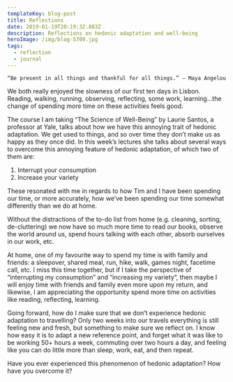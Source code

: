 ```yaml
---
templateKey: blog-post
title: Reflections
date: 2019-01-19T20:19:32.883Z
description: Reflections on hedonic adaptation and well-being
heroImage: /img/blog-5709.jpg
tags:
  - reflection
  - journal
---
```

```
“Be present in all things and thankful for all things.” ― Maya Angelou
```

We both really enjoyed the slowness of our first ten days in Lisbon. Reading, walking, running, observing, reflecting, some work, learning...the change of spending more time on these activities feels good.

The course I am taking “The Science of Well-Being” by Laurie Santos, a professor at Yale, talks about how we have this annoying trait of hedonic adaptation. We get used to things, and so over time they don’t make us as happy as they once did. In this week’s lectures she talks about several ways to overcome this annoying feature of hedonic adaptation, of which two of them are:

1. Interrupt your consumption
2. Increase your variety

These resonated with me in regards to how Tim and I have been spending our time, or more accurately, how we’ve been spending our time somewhat differently than we do at home. 

Without the distractions of the to-do list from home (e.g. cleaning, sorting, de-cluttering) we now have so much more time to read our books, observe the world around us, spend hours talking with each other, absorb ourselves in our work, etc. 

At home, one of my favourite way to spend my time is with family and friends: a sleepover, shared meal, run, hike, walk, games night, facetime call, etc. I miss this time together, but if I take the perspective of “interrupting my consumption” and “increasing my variety”, then maybe I will enjoy time with friends and family even more upon my return, and likewise, I am appreciating the opportunity spend more time on activities like reading, reflecting, learning.

Going forward, how do I make sure that we don’t experience hedonic adaptation to travelling? Only two weeks into our travels everything is still feeling new and fresh, but something to make sure we reflect on. I know how easy it is to adapt a new reference point, and forget what it was like to be working 50+ hours a week, commuting over two hours a day, and feeling like you can do little more than sleep, work, eat, and then repeat.

Have you ever experienced this phenomenon of hedonic adaptation? How have you overcome it?
